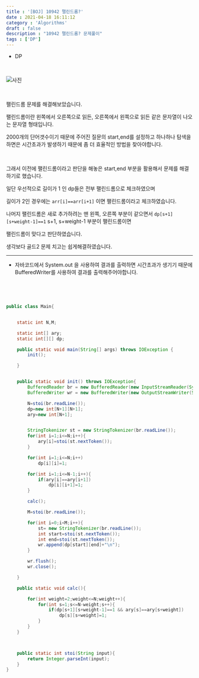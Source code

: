 ```yaml
---
title : '[BOJ] 10942 팰린드롬?'
date : 2021-04-18 16:11:12
category : 'Algorithms'
draft : false
description : "10942 팰린드롬? 문제풀이"
tags : ['DP']
---
```


* DP


<br/>

![사진](https://user-images.githubusercontent.com/57346393/115148950-aba52000-a09c-11eb-9c80-d8f85d572ae9.png)

<br/>


팰린드롬 문제를 해결해보았습니다.

팰린드롬이란 왼쪽에서 오른쪽으로 읽든, 오른쪽에서 왼쪽으로 읽든 같은 문자열이 나오는 문자열 형태입니다.

2000개의 단어갯수이기 때문에 주어진 질문의 start,end를 설정하고 하나하나 탐색을 하면은 시간초과가 발생하기 때문에 좀 더 효율적인 방법을 찾아야합니다.

<br/>

그래서 이전에 팰린드롬이라고 판단을 해놓은 start,end 부분을 활용해서 문제를 해결하기로 했습니다.

일단 우선적으로 길이가 1 인 dp들은 전부 팰린드롬으로 체크하였으며

길이가 2인 경우에는 `arr[i]==arr[i+1]` 이면 팰린드롬이라고 체크하였습니다.

나머지 팰린드롬은 새로 추가하려는 맨 왼쪽, 오른쪽 부분이 같으면서 `dp[s+1][s+weight-1]==1` s+1, s+weight-1 부분이 팰린드롬이면

팰린드롬이 맞다고 판단하였습니다.

생각보다 골드2 문제 치고는 쉽게해결하였습니다.


---

* 자바코드에서 System.out 을 사용하여 결과를 출력하면 시간초과가 생기기 때문에 BufferedWriter를 사용하여 결과를 출력해주어야합니다.


<br/> <br/>

```java

public class Main{


    static int N,M;

    static int[] ary;
    static int[][] dp;

    public static void main(String[] args) throws IOException {
        init();

    }


    public static void init() throws IOException{
        BufferedReader br = new BufferedReader(new InputStreamReader(System.in));
        BufferedWriter wr = new BufferedWriter(new OutputStreamWriter(System.out));

        N=stoi(br.readLine());
        dp=new int[N+1][N+1];
        ary=new int[N+1];


        StringTokenizer st = new StringTokenizer(br.readLine());
        for(int i=1;i<=N;i++){
            ary[i]=stoi(st.nextToken());
        }

        for(int i=1;i<=N;i++)
            dp[i][i]=1;

        for(int i=1;i<=N-1;i++){
            if(ary[i]==ary[i+1])
                dp[i][i+1]=1;
        }

        calc();

        M=stoi(br.readLine());

        for(int i=0;i<M;i++){
            st= new StringTokenizer(br.readLine());
            int start=stoi(st.nextToken());
            int end=stoi(st.nextToken());
            wr.append(dp[start][end]+"\n");
        }

        wr.flush();
        wr.close();

    }

    public static void calc(){

        for(int weight=2;weight<=N;weight++){
            for(int s=1;s<=N-weight;s++){
                if(dp[s+1][s+weight-1]==1 && ary[s]==ary[s+weight])
                    dp[s][s+weight]=1;
            }
        }
    }



    public static int stoi(String input){
        return Integer.parseInt(input);
    }
}
```